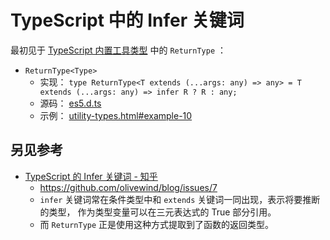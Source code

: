 # TypeScript 中的 Infer 关键词

最初见于
[TypeScript 内置工具类型](https://www.typescriptlang.org/docs/handbook/utility-types.html)
中的 `ReturnType` ：

- `ReturnType<Type>`
  - 实现： `type ReturnType<T extends (...args: any) => any> = T extends (...args: any) => infer R ? R : any;`
  - 源码： [es5.d.ts](https://github.com/microsoft/TypeScript/blob/master/src/lib/es5.d.ts#L1504)
  - 示例： [utility-types.html#example-10](https://www.typescriptlang.org/docs/handbook/utility-types.html#example-10)


## 另见参考

- [TypeScript 的 Infer 关键词 - 知乎](https://zhuanlan.zhihu.com/p/133249506)
  - <https://github.com/olivewind/blog/issues/7>
  - `infer` 关键词常在条件类型中和 `extends` 关键词一同出现，表示将要推断的类型，
    作为类型变量可以在三元表达式的 True 部分引用。
  - 而 `ReturnType` 正是使用这种方式提取到了函数的返回类型。

